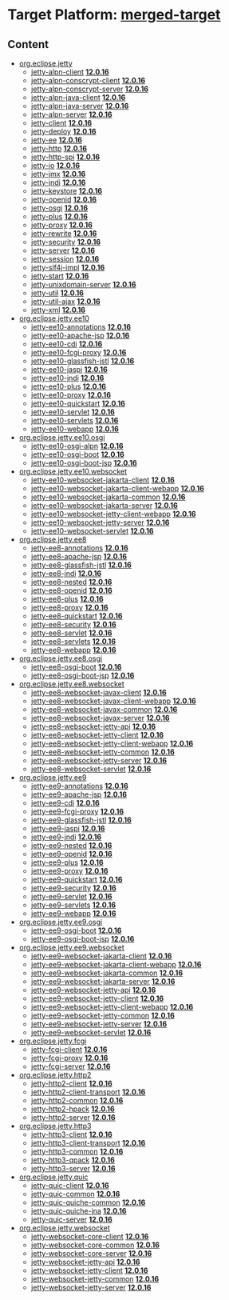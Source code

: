 # Target Platform: [merged-target](https://github.com/eclipse-orbit/orbit-simrel/blob/main/maven-jetty/tp/MavenJetty.target)

## Content
 - [org.eclipse.jetty](https://repo1.maven.org/maven2/org/eclipse/jetty/)
    - [jetty-alpn-client](https://repo1.maven.org/maven2/org/eclipse/jetty/jetty-alpn-client/) **[12.0.16](https://repo1.maven.org/maven2/org/eclipse/jetty/jetty-alpn-client/12.0.16)**
    - [jetty-alpn-conscrypt-client](https://repo1.maven.org/maven2/org/eclipse/jetty/jetty-alpn-conscrypt-client/) **[12.0.16](https://repo1.maven.org/maven2/org/eclipse/jetty/jetty-alpn-conscrypt-client/12.0.16)**
    - [jetty-alpn-conscrypt-server](https://repo1.maven.org/maven2/org/eclipse/jetty/jetty-alpn-conscrypt-server/) **[12.0.16](https://repo1.maven.org/maven2/org/eclipse/jetty/jetty-alpn-conscrypt-server/12.0.16)**
    - [jetty-alpn-java-client](https://repo1.maven.org/maven2/org/eclipse/jetty/jetty-alpn-java-client/) **[12.0.16](https://repo1.maven.org/maven2/org/eclipse/jetty/jetty-alpn-java-client/12.0.16)**
    - [jetty-alpn-java-server](https://repo1.maven.org/maven2/org/eclipse/jetty/jetty-alpn-java-server/) **[12.0.16](https://repo1.maven.org/maven2/org/eclipse/jetty/jetty-alpn-java-server/12.0.16)**
    - [jetty-alpn-server](https://repo1.maven.org/maven2/org/eclipse/jetty/jetty-alpn-server/) **[12.0.16](https://repo1.maven.org/maven2/org/eclipse/jetty/jetty-alpn-server/12.0.16)**
    - [jetty-client](https://repo1.maven.org/maven2/org/eclipse/jetty/jetty-client/) **[12.0.16](https://repo1.maven.org/maven2/org/eclipse/jetty/jetty-client/12.0.16)**
    - [jetty-deploy](https://repo1.maven.org/maven2/org/eclipse/jetty/jetty-deploy/) **[12.0.16](https://repo1.maven.org/maven2/org/eclipse/jetty/jetty-deploy/12.0.16)**
    - [jetty-ee](https://repo1.maven.org/maven2/org/eclipse/jetty/jetty-ee/) **[12.0.16](https://repo1.maven.org/maven2/org/eclipse/jetty/jetty-ee/12.0.16)**
    - [jetty-http](https://repo1.maven.org/maven2/org/eclipse/jetty/jetty-http/) **[12.0.16](https://repo1.maven.org/maven2/org/eclipse/jetty/jetty-http/12.0.16)**
    - [jetty-http-spi](https://repo1.maven.org/maven2/org/eclipse/jetty/jetty-http-spi/) **[12.0.16](https://repo1.maven.org/maven2/org/eclipse/jetty/jetty-http-spi/12.0.16)**
    - [jetty-io](https://repo1.maven.org/maven2/org/eclipse/jetty/jetty-io/) **[12.0.16](https://repo1.maven.org/maven2/org/eclipse/jetty/jetty-io/12.0.16)**
    - [jetty-jmx](https://repo1.maven.org/maven2/org/eclipse/jetty/jetty-jmx/) **[12.0.16](https://repo1.maven.org/maven2/org/eclipse/jetty/jetty-jmx/12.0.16)**
    - [jetty-jndi](https://repo1.maven.org/maven2/org/eclipse/jetty/jetty-jndi/) **[12.0.16](https://repo1.maven.org/maven2/org/eclipse/jetty/jetty-jndi/12.0.16)**
    - [jetty-keystore](https://repo1.maven.org/maven2/org/eclipse/jetty/jetty-keystore/) **[12.0.16](https://repo1.maven.org/maven2/org/eclipse/jetty/jetty-keystore/12.0.16)**
    - [jetty-openid](https://repo1.maven.org/maven2/org/eclipse/jetty/jetty-openid/) **[12.0.16](https://repo1.maven.org/maven2/org/eclipse/jetty/jetty-openid/12.0.16)**
    - [jetty-osgi](https://repo1.maven.org/maven2/org/eclipse/jetty/jetty-osgi/) **[12.0.16](https://repo1.maven.org/maven2/org/eclipse/jetty/jetty-osgi/12.0.16)**
    - [jetty-plus](https://repo1.maven.org/maven2/org/eclipse/jetty/jetty-plus/) **[12.0.16](https://repo1.maven.org/maven2/org/eclipse/jetty/jetty-plus/12.0.16)**
    - [jetty-proxy](https://repo1.maven.org/maven2/org/eclipse/jetty/jetty-proxy/) **[12.0.16](https://repo1.maven.org/maven2/org/eclipse/jetty/jetty-proxy/12.0.16)**
    - [jetty-rewrite](https://repo1.maven.org/maven2/org/eclipse/jetty/jetty-rewrite/) **[12.0.16](https://repo1.maven.org/maven2/org/eclipse/jetty/jetty-rewrite/12.0.16)**
    - [jetty-security](https://repo1.maven.org/maven2/org/eclipse/jetty/jetty-security/) **[12.0.16](https://repo1.maven.org/maven2/org/eclipse/jetty/jetty-security/12.0.16)**
    - [jetty-server](https://repo1.maven.org/maven2/org/eclipse/jetty/jetty-server/) **[12.0.16](https://repo1.maven.org/maven2/org/eclipse/jetty/jetty-server/12.0.16)**
    - [jetty-session](https://repo1.maven.org/maven2/org/eclipse/jetty/jetty-session/) **[12.0.16](https://repo1.maven.org/maven2/org/eclipse/jetty/jetty-session/12.0.16)**
    - [jetty-slf4j-impl](https://repo1.maven.org/maven2/org/eclipse/jetty/jetty-slf4j-impl/) **[12.0.16](https://repo1.maven.org/maven2/org/eclipse/jetty/jetty-slf4j-impl/12.0.16)**
    - [jetty-start](https://repo1.maven.org/maven2/org/eclipse/jetty/jetty-start/) **[12.0.16](https://repo1.maven.org/maven2/org/eclipse/jetty/jetty-start/12.0.16)**
    - [jetty-unixdomain-server](https://repo1.maven.org/maven2/org/eclipse/jetty/jetty-unixdomain-server/) **[12.0.16](https://repo1.maven.org/maven2/org/eclipse/jetty/jetty-unixdomain-server/12.0.16)**
    - [jetty-util](https://repo1.maven.org/maven2/org/eclipse/jetty/jetty-util/) **[12.0.16](https://repo1.maven.org/maven2/org/eclipse/jetty/jetty-util/12.0.16)**
    - [jetty-util-ajax](https://repo1.maven.org/maven2/org/eclipse/jetty/jetty-util-ajax/) **[12.0.16](https://repo1.maven.org/maven2/org/eclipse/jetty/jetty-util-ajax/12.0.16)**
    - [jetty-xml](https://repo1.maven.org/maven2/org/eclipse/jetty/jetty-xml/) **[12.0.16](https://repo1.maven.org/maven2/org/eclipse/jetty/jetty-xml/12.0.16)**
 - [org.eclipse.jetty.ee10](https://repo1.maven.org/maven2/org/eclipse/jetty/ee10/)
    - [jetty-ee10-annotations](https://repo1.maven.org/maven2/org/eclipse/jetty/ee10/jetty-ee10-annotations/) **[12.0.16](https://repo1.maven.org/maven2/org/eclipse/jetty/ee10/jetty-ee10-annotations/12.0.16)**
    - [jetty-ee10-apache-jsp](https://repo1.maven.org/maven2/org/eclipse/jetty/ee10/jetty-ee10-apache-jsp/) **[12.0.16](https://repo1.maven.org/maven2/org/eclipse/jetty/ee10/jetty-ee10-apache-jsp/12.0.16)**
    - [jetty-ee10-cdi](https://repo1.maven.org/maven2/org/eclipse/jetty/ee10/jetty-ee10-cdi/) **[12.0.16](https://repo1.maven.org/maven2/org/eclipse/jetty/ee10/jetty-ee10-cdi/12.0.16)**
    - [jetty-ee10-fcgi-proxy](https://repo1.maven.org/maven2/org/eclipse/jetty/ee10/jetty-ee10-fcgi-proxy/) **[12.0.16](https://repo1.maven.org/maven2/org/eclipse/jetty/ee10/jetty-ee10-fcgi-proxy/12.0.16)**
    - [jetty-ee10-glassfish-jstl](https://repo1.maven.org/maven2/org/eclipse/jetty/ee10/jetty-ee10-glassfish-jstl/) **[12.0.16](https://repo1.maven.org/maven2/org/eclipse/jetty/ee10/jetty-ee10-glassfish-jstl/12.0.16)**
    - [jetty-ee10-jaspi](https://repo1.maven.org/maven2/org/eclipse/jetty/ee10/jetty-ee10-jaspi/) **[12.0.16](https://repo1.maven.org/maven2/org/eclipse/jetty/ee10/jetty-ee10-jaspi/12.0.16)**
    - [jetty-ee10-jndi](https://repo1.maven.org/maven2/org/eclipse/jetty/ee10/jetty-ee10-jndi/) **[12.0.16](https://repo1.maven.org/maven2/org/eclipse/jetty/ee10/jetty-ee10-jndi/12.0.16)**
    - [jetty-ee10-plus](https://repo1.maven.org/maven2/org/eclipse/jetty/ee10/jetty-ee10-plus/) **[12.0.16](https://repo1.maven.org/maven2/org/eclipse/jetty/ee10/jetty-ee10-plus/12.0.16)**
    - [jetty-ee10-proxy](https://repo1.maven.org/maven2/org/eclipse/jetty/ee10/jetty-ee10-proxy/) **[12.0.16](https://repo1.maven.org/maven2/org/eclipse/jetty/ee10/jetty-ee10-proxy/12.0.16)**
    - [jetty-ee10-quickstart](https://repo1.maven.org/maven2/org/eclipse/jetty/ee10/jetty-ee10-quickstart/) **[12.0.16](https://repo1.maven.org/maven2/org/eclipse/jetty/ee10/jetty-ee10-quickstart/12.0.16)**
    - [jetty-ee10-servlet](https://repo1.maven.org/maven2/org/eclipse/jetty/ee10/jetty-ee10-servlet/) **[12.0.16](https://repo1.maven.org/maven2/org/eclipse/jetty/ee10/jetty-ee10-servlet/12.0.16)**
    - [jetty-ee10-servlets](https://repo1.maven.org/maven2/org/eclipse/jetty/ee10/jetty-ee10-servlets/) **[12.0.16](https://repo1.maven.org/maven2/org/eclipse/jetty/ee10/jetty-ee10-servlets/12.0.16)**
    - [jetty-ee10-webapp](https://repo1.maven.org/maven2/org/eclipse/jetty/ee10/jetty-ee10-webapp/) **[12.0.16](https://repo1.maven.org/maven2/org/eclipse/jetty/ee10/jetty-ee10-webapp/12.0.16)**
 - [org.eclipse.jetty.ee10.osgi](https://repo1.maven.org/maven2/org/eclipse/jetty/ee10/osgi/)
    - [jetty-ee10-osgi-alpn](https://repo1.maven.org/maven2/org/eclipse/jetty/ee10/osgi/jetty-ee10-osgi-alpn/) **[12.0.16](https://repo1.maven.org/maven2/org/eclipse/jetty/ee10/osgi/jetty-ee10-osgi-alpn/12.0.16)**
    - [jetty-ee10-osgi-boot](https://repo1.maven.org/maven2/org/eclipse/jetty/ee10/osgi/jetty-ee10-osgi-boot/) **[12.0.16](https://repo1.maven.org/maven2/org/eclipse/jetty/ee10/osgi/jetty-ee10-osgi-boot/12.0.16)**
    - [jetty-ee10-osgi-boot-jsp](https://repo1.maven.org/maven2/org/eclipse/jetty/ee10/osgi/jetty-ee10-osgi-boot-jsp/) **[12.0.16](https://repo1.maven.org/maven2/org/eclipse/jetty/ee10/osgi/jetty-ee10-osgi-boot-jsp/12.0.16)**
 - [org.eclipse.jetty.ee10.websocket](https://repo1.maven.org/maven2/org/eclipse/jetty/ee10/websocket/)
    - [jetty-ee10-websocket-jakarta-client](https://repo1.maven.org/maven2/org/eclipse/jetty/ee10/websocket/jetty-ee10-websocket-jakarta-client/) **[12.0.16](https://repo1.maven.org/maven2/org/eclipse/jetty/ee10/websocket/jetty-ee10-websocket-jakarta-client/12.0.16)**
    - [jetty-ee10-websocket-jakarta-client-webapp](https://repo1.maven.org/maven2/org/eclipse/jetty/ee10/websocket/jetty-ee10-websocket-jakarta-client-webapp/) **[12.0.16](https://repo1.maven.org/maven2/org/eclipse/jetty/ee10/websocket/jetty-ee10-websocket-jakarta-client-webapp/12.0.16)**
    - [jetty-ee10-websocket-jakarta-common](https://repo1.maven.org/maven2/org/eclipse/jetty/ee10/websocket/jetty-ee10-websocket-jakarta-common/) **[12.0.16](https://repo1.maven.org/maven2/org/eclipse/jetty/ee10/websocket/jetty-ee10-websocket-jakarta-common/12.0.16)**
    - [jetty-ee10-websocket-jakarta-server](https://repo1.maven.org/maven2/org/eclipse/jetty/ee10/websocket/jetty-ee10-websocket-jakarta-server/) **[12.0.16](https://repo1.maven.org/maven2/org/eclipse/jetty/ee10/websocket/jetty-ee10-websocket-jakarta-server/12.0.16)**
    - [jetty-ee10-websocket-jetty-client-webapp](https://repo1.maven.org/maven2/org/eclipse/jetty/ee10/websocket/jetty-ee10-websocket-jetty-client-webapp/) **[12.0.16](https://repo1.maven.org/maven2/org/eclipse/jetty/ee10/websocket/jetty-ee10-websocket-jetty-client-webapp/12.0.16)**
    - [jetty-ee10-websocket-jetty-server](https://repo1.maven.org/maven2/org/eclipse/jetty/ee10/websocket/jetty-ee10-websocket-jetty-server/) **[12.0.16](https://repo1.maven.org/maven2/org/eclipse/jetty/ee10/websocket/jetty-ee10-websocket-jetty-server/12.0.16)**
    - [jetty-ee10-websocket-servlet](https://repo1.maven.org/maven2/org/eclipse/jetty/ee10/websocket/jetty-ee10-websocket-servlet/) **[12.0.16](https://repo1.maven.org/maven2/org/eclipse/jetty/ee10/websocket/jetty-ee10-websocket-servlet/12.0.16)**
 - [org.eclipse.jetty.ee8](https://repo1.maven.org/maven2/org/eclipse/jetty/ee8/)
    - [jetty-ee8-annotations](https://repo1.maven.org/maven2/org/eclipse/jetty/ee8/jetty-ee8-annotations/) **[12.0.16](https://repo1.maven.org/maven2/org/eclipse/jetty/ee8/jetty-ee8-annotations/12.0.16)**
    - [jetty-ee8-apache-jsp](https://repo1.maven.org/maven2/org/eclipse/jetty/ee8/jetty-ee8-apache-jsp/) **[12.0.16](https://repo1.maven.org/maven2/org/eclipse/jetty/ee8/jetty-ee8-apache-jsp/12.0.16)**
    - [jetty-ee8-glassfish-jstl](https://repo1.maven.org/maven2/org/eclipse/jetty/ee8/jetty-ee8-glassfish-jstl/) **[12.0.16](https://repo1.maven.org/maven2/org/eclipse/jetty/ee8/jetty-ee8-glassfish-jstl/12.0.16)**
    - [jetty-ee8-jndi](https://repo1.maven.org/maven2/org/eclipse/jetty/ee8/jetty-ee8-jndi/) **[12.0.16](https://repo1.maven.org/maven2/org/eclipse/jetty/ee8/jetty-ee8-jndi/12.0.16)**
    - [jetty-ee8-nested](https://repo1.maven.org/maven2/org/eclipse/jetty/ee8/jetty-ee8-nested/) **[12.0.16](https://repo1.maven.org/maven2/org/eclipse/jetty/ee8/jetty-ee8-nested/12.0.16)**
    - [jetty-ee8-openid](https://repo1.maven.org/maven2/org/eclipse/jetty/ee8/jetty-ee8-openid/) **[12.0.16](https://repo1.maven.org/maven2/org/eclipse/jetty/ee8/jetty-ee8-openid/12.0.16)**
    - [jetty-ee8-plus](https://repo1.maven.org/maven2/org/eclipse/jetty/ee8/jetty-ee8-plus/) **[12.0.16](https://repo1.maven.org/maven2/org/eclipse/jetty/ee8/jetty-ee8-plus/12.0.16)**
    - [jetty-ee8-proxy](https://repo1.maven.org/maven2/org/eclipse/jetty/ee8/jetty-ee8-proxy/) **[12.0.16](https://repo1.maven.org/maven2/org/eclipse/jetty/ee8/jetty-ee8-proxy/12.0.16)**
    - [jetty-ee8-quickstart](https://repo1.maven.org/maven2/org/eclipse/jetty/ee8/jetty-ee8-quickstart/) **[12.0.16](https://repo1.maven.org/maven2/org/eclipse/jetty/ee8/jetty-ee8-quickstart/12.0.16)**
    - [jetty-ee8-security](https://repo1.maven.org/maven2/org/eclipse/jetty/ee8/jetty-ee8-security/) **[12.0.16](https://repo1.maven.org/maven2/org/eclipse/jetty/ee8/jetty-ee8-security/12.0.16)**
    - [jetty-ee8-servlet](https://repo1.maven.org/maven2/org/eclipse/jetty/ee8/jetty-ee8-servlet/) **[12.0.16](https://repo1.maven.org/maven2/org/eclipse/jetty/ee8/jetty-ee8-servlet/12.0.16)**
    - [jetty-ee8-servlets](https://repo1.maven.org/maven2/org/eclipse/jetty/ee8/jetty-ee8-servlets/) **[12.0.16](https://repo1.maven.org/maven2/org/eclipse/jetty/ee8/jetty-ee8-servlets/12.0.16)**
    - [jetty-ee8-webapp](https://repo1.maven.org/maven2/org/eclipse/jetty/ee8/jetty-ee8-webapp/) **[12.0.16](https://repo1.maven.org/maven2/org/eclipse/jetty/ee8/jetty-ee8-webapp/12.0.16)**
 - [org.eclipse.jetty.ee8.osgi](https://repo1.maven.org/maven2/org/eclipse/jetty/ee8/osgi/)
    - [jetty-ee8-osgi-boot](https://repo1.maven.org/maven2/org/eclipse/jetty/ee8/osgi/jetty-ee8-osgi-boot/) **[12.0.16](https://repo1.maven.org/maven2/org/eclipse/jetty/ee8/osgi/jetty-ee8-osgi-boot/12.0.16)**
    - [jetty-ee8-osgi-boot-jsp](https://repo1.maven.org/maven2/org/eclipse/jetty/ee8/osgi/jetty-ee8-osgi-boot-jsp/) **[12.0.16](https://repo1.maven.org/maven2/org/eclipse/jetty/ee8/osgi/jetty-ee8-osgi-boot-jsp/12.0.16)**
 - [org.eclipse.jetty.ee8.websocket](https://repo1.maven.org/maven2/org/eclipse/jetty/ee8/websocket/)
    - [jetty-ee8-websocket-javax-client](https://repo1.maven.org/maven2/org/eclipse/jetty/ee8/websocket/jetty-ee8-websocket-javax-client/) **[12.0.16](https://repo1.maven.org/maven2/org/eclipse/jetty/ee8/websocket/jetty-ee8-websocket-javax-client/12.0.16)**
    - [jetty-ee8-websocket-javax-client-webapp](https://repo1.maven.org/maven2/org/eclipse/jetty/ee8/websocket/jetty-ee8-websocket-javax-client-webapp/) **[12.0.16](https://repo1.maven.org/maven2/org/eclipse/jetty/ee8/websocket/jetty-ee8-websocket-javax-client-webapp/12.0.16)**
    - [jetty-ee8-websocket-javax-common](https://repo1.maven.org/maven2/org/eclipse/jetty/ee8/websocket/jetty-ee8-websocket-javax-common/) **[12.0.16](https://repo1.maven.org/maven2/org/eclipse/jetty/ee8/websocket/jetty-ee8-websocket-javax-common/12.0.16)**
    - [jetty-ee8-websocket-javax-server](https://repo1.maven.org/maven2/org/eclipse/jetty/ee8/websocket/jetty-ee8-websocket-javax-server/) **[12.0.16](https://repo1.maven.org/maven2/org/eclipse/jetty/ee8/websocket/jetty-ee8-websocket-javax-server/12.0.16)**
    - [jetty-ee8-websocket-jetty-api](https://repo1.maven.org/maven2/org/eclipse/jetty/ee8/websocket/jetty-ee8-websocket-jetty-api/) **[12.0.16](https://repo1.maven.org/maven2/org/eclipse/jetty/ee8/websocket/jetty-ee8-websocket-jetty-api/12.0.16)**
    - [jetty-ee8-websocket-jetty-client](https://repo1.maven.org/maven2/org/eclipse/jetty/ee8/websocket/jetty-ee8-websocket-jetty-client/) **[12.0.16](https://repo1.maven.org/maven2/org/eclipse/jetty/ee8/websocket/jetty-ee8-websocket-jetty-client/12.0.16)**
    - [jetty-ee8-websocket-jetty-client-webapp](https://repo1.maven.org/maven2/org/eclipse/jetty/ee8/websocket/jetty-ee8-websocket-jetty-client-webapp/) **[12.0.16](https://repo1.maven.org/maven2/org/eclipse/jetty/ee8/websocket/jetty-ee8-websocket-jetty-client-webapp/12.0.16)**
    - [jetty-ee8-websocket-jetty-common](https://repo1.maven.org/maven2/org/eclipse/jetty/ee8/websocket/jetty-ee8-websocket-jetty-common/) **[12.0.16](https://repo1.maven.org/maven2/org/eclipse/jetty/ee8/websocket/jetty-ee8-websocket-jetty-common/12.0.16)**
    - [jetty-ee8-websocket-jetty-server](https://repo1.maven.org/maven2/org/eclipse/jetty/ee8/websocket/jetty-ee8-websocket-jetty-server/) **[12.0.16](https://repo1.maven.org/maven2/org/eclipse/jetty/ee8/websocket/jetty-ee8-websocket-jetty-server/12.0.16)**
    - [jetty-ee8-websocket-servlet](https://repo1.maven.org/maven2/org/eclipse/jetty/ee8/websocket/jetty-ee8-websocket-servlet/) **[12.0.16](https://repo1.maven.org/maven2/org/eclipse/jetty/ee8/websocket/jetty-ee8-websocket-servlet/12.0.16)**
 - [org.eclipse.jetty.ee9](https://repo1.maven.org/maven2/org/eclipse/jetty/ee9/)
    - [jetty-ee9-annotations](https://repo1.maven.org/maven2/org/eclipse/jetty/ee9/jetty-ee9-annotations/) **[12.0.16](https://repo1.maven.org/maven2/org/eclipse/jetty/ee9/jetty-ee9-annotations/12.0.16)**
    - [jetty-ee9-apache-jsp](https://repo1.maven.org/maven2/org/eclipse/jetty/ee9/jetty-ee9-apache-jsp/) **[12.0.16](https://repo1.maven.org/maven2/org/eclipse/jetty/ee9/jetty-ee9-apache-jsp/12.0.16)**
    - [jetty-ee9-cdi](https://repo1.maven.org/maven2/org/eclipse/jetty/ee9/jetty-ee9-cdi/) **[12.0.16](https://repo1.maven.org/maven2/org/eclipse/jetty/ee9/jetty-ee9-cdi/12.0.16)**
    - [jetty-ee9-fcgi-proxy](https://repo1.maven.org/maven2/org/eclipse/jetty/ee9/jetty-ee9-fcgi-proxy/) **[12.0.16](https://repo1.maven.org/maven2/org/eclipse/jetty/ee9/jetty-ee9-fcgi-proxy/12.0.16)**
    - [jetty-ee9-glassfish-jstl](https://repo1.maven.org/maven2/org/eclipse/jetty/ee9/jetty-ee9-glassfish-jstl/) **[12.0.16](https://repo1.maven.org/maven2/org/eclipse/jetty/ee9/jetty-ee9-glassfish-jstl/12.0.16)**
    - [jetty-ee9-jaspi](https://repo1.maven.org/maven2/org/eclipse/jetty/ee9/jetty-ee9-jaspi/) **[12.0.16](https://repo1.maven.org/maven2/org/eclipse/jetty/ee9/jetty-ee9-jaspi/12.0.16)**
    - [jetty-ee9-jndi](https://repo1.maven.org/maven2/org/eclipse/jetty/ee9/jetty-ee9-jndi/) **[12.0.16](https://repo1.maven.org/maven2/org/eclipse/jetty/ee9/jetty-ee9-jndi/12.0.16)**
    - [jetty-ee9-nested](https://repo1.maven.org/maven2/org/eclipse/jetty/ee9/jetty-ee9-nested/) **[12.0.16](https://repo1.maven.org/maven2/org/eclipse/jetty/ee9/jetty-ee9-nested/12.0.16)**
    - [jetty-ee9-openid](https://repo1.maven.org/maven2/org/eclipse/jetty/ee9/jetty-ee9-openid/) **[12.0.16](https://repo1.maven.org/maven2/org/eclipse/jetty/ee9/jetty-ee9-openid/12.0.16)**
    - [jetty-ee9-plus](https://repo1.maven.org/maven2/org/eclipse/jetty/ee9/jetty-ee9-plus/) **[12.0.16](https://repo1.maven.org/maven2/org/eclipse/jetty/ee9/jetty-ee9-plus/12.0.16)**
    - [jetty-ee9-proxy](https://repo1.maven.org/maven2/org/eclipse/jetty/ee9/jetty-ee9-proxy/) **[12.0.16](https://repo1.maven.org/maven2/org/eclipse/jetty/ee9/jetty-ee9-proxy/12.0.16)**
    - [jetty-ee9-quickstart](https://repo1.maven.org/maven2/org/eclipse/jetty/ee9/jetty-ee9-quickstart/) **[12.0.16](https://repo1.maven.org/maven2/org/eclipse/jetty/ee9/jetty-ee9-quickstart/12.0.16)**
    - [jetty-ee9-security](https://repo1.maven.org/maven2/org/eclipse/jetty/ee9/jetty-ee9-security/) **[12.0.16](https://repo1.maven.org/maven2/org/eclipse/jetty/ee9/jetty-ee9-security/12.0.16)**
    - [jetty-ee9-servlet](https://repo1.maven.org/maven2/org/eclipse/jetty/ee9/jetty-ee9-servlet/) **[12.0.16](https://repo1.maven.org/maven2/org/eclipse/jetty/ee9/jetty-ee9-servlet/12.0.16)**
    - [jetty-ee9-servlets](https://repo1.maven.org/maven2/org/eclipse/jetty/ee9/jetty-ee9-servlets/) **[12.0.16](https://repo1.maven.org/maven2/org/eclipse/jetty/ee9/jetty-ee9-servlets/12.0.16)**
    - [jetty-ee9-webapp](https://repo1.maven.org/maven2/org/eclipse/jetty/ee9/jetty-ee9-webapp/) **[12.0.16](https://repo1.maven.org/maven2/org/eclipse/jetty/ee9/jetty-ee9-webapp/12.0.16)**
 - [org.eclipse.jetty.ee9.osgi](https://repo1.maven.org/maven2/org/eclipse/jetty/ee9/osgi/)
    - [jetty-ee9-osgi-boot](https://repo1.maven.org/maven2/org/eclipse/jetty/ee9/osgi/jetty-ee9-osgi-boot/) **[12.0.16](https://repo1.maven.org/maven2/org/eclipse/jetty/ee9/osgi/jetty-ee9-osgi-boot/12.0.16)**
    - [jetty-ee9-osgi-boot-jsp](https://repo1.maven.org/maven2/org/eclipse/jetty/ee9/osgi/jetty-ee9-osgi-boot-jsp/) **[12.0.16](https://repo1.maven.org/maven2/org/eclipse/jetty/ee9/osgi/jetty-ee9-osgi-boot-jsp/12.0.16)**
 - [org.eclipse.jetty.ee9.websocket](https://repo1.maven.org/maven2/org/eclipse/jetty/ee9/websocket/)
    - [jetty-ee9-websocket-jakarta-client](https://repo1.maven.org/maven2/org/eclipse/jetty/ee9/websocket/jetty-ee9-websocket-jakarta-client/) **[12.0.16](https://repo1.maven.org/maven2/org/eclipse/jetty/ee9/websocket/jetty-ee9-websocket-jakarta-client/12.0.16)**
    - [jetty-ee9-websocket-jakarta-client-webapp](https://repo1.maven.org/maven2/org/eclipse/jetty/ee9/websocket/jetty-ee9-websocket-jakarta-client-webapp/) **[12.0.16](https://repo1.maven.org/maven2/org/eclipse/jetty/ee9/websocket/jetty-ee9-websocket-jakarta-client-webapp/12.0.16)**
    - [jetty-ee9-websocket-jakarta-common](https://repo1.maven.org/maven2/org/eclipse/jetty/ee9/websocket/jetty-ee9-websocket-jakarta-common/) **[12.0.16](https://repo1.maven.org/maven2/org/eclipse/jetty/ee9/websocket/jetty-ee9-websocket-jakarta-common/12.0.16)**
    - [jetty-ee9-websocket-jakarta-server](https://repo1.maven.org/maven2/org/eclipse/jetty/ee9/websocket/jetty-ee9-websocket-jakarta-server/) **[12.0.16](https://repo1.maven.org/maven2/org/eclipse/jetty/ee9/websocket/jetty-ee9-websocket-jakarta-server/12.0.16)**
    - [jetty-ee9-websocket-jetty-api](https://repo1.maven.org/maven2/org/eclipse/jetty/ee9/websocket/jetty-ee9-websocket-jetty-api/) **[12.0.16](https://repo1.maven.org/maven2/org/eclipse/jetty/ee9/websocket/jetty-ee9-websocket-jetty-api/12.0.16)**
    - [jetty-ee9-websocket-jetty-client](https://repo1.maven.org/maven2/org/eclipse/jetty/ee9/websocket/jetty-ee9-websocket-jetty-client/) **[12.0.16](https://repo1.maven.org/maven2/org/eclipse/jetty/ee9/websocket/jetty-ee9-websocket-jetty-client/12.0.16)**
    - [jetty-ee9-websocket-jetty-client-webapp](https://repo1.maven.org/maven2/org/eclipse/jetty/ee9/websocket/jetty-ee9-websocket-jetty-client-webapp/) **[12.0.16](https://repo1.maven.org/maven2/org/eclipse/jetty/ee9/websocket/jetty-ee9-websocket-jetty-client-webapp/12.0.16)**
    - [jetty-ee9-websocket-jetty-common](https://repo1.maven.org/maven2/org/eclipse/jetty/ee9/websocket/jetty-ee9-websocket-jetty-common/) **[12.0.16](https://repo1.maven.org/maven2/org/eclipse/jetty/ee9/websocket/jetty-ee9-websocket-jetty-common/12.0.16)**
    - [jetty-ee9-websocket-jetty-server](https://repo1.maven.org/maven2/org/eclipse/jetty/ee9/websocket/jetty-ee9-websocket-jetty-server/) **[12.0.16](https://repo1.maven.org/maven2/org/eclipse/jetty/ee9/websocket/jetty-ee9-websocket-jetty-server/12.0.16)**
    - [jetty-ee9-websocket-servlet](https://repo1.maven.org/maven2/org/eclipse/jetty/ee9/websocket/jetty-ee9-websocket-servlet/) **[12.0.16](https://repo1.maven.org/maven2/org/eclipse/jetty/ee9/websocket/jetty-ee9-websocket-servlet/12.0.16)**
 - [org.eclipse.jetty.fcgi](https://repo1.maven.org/maven2/org/eclipse/jetty/fcgi/)
    - [jetty-fcgi-client](https://repo1.maven.org/maven2/org/eclipse/jetty/fcgi/jetty-fcgi-client/) **[12.0.16](https://repo1.maven.org/maven2/org/eclipse/jetty/fcgi/jetty-fcgi-client/12.0.16)**
    - [jetty-fcgi-proxy](https://repo1.maven.org/maven2/org/eclipse/jetty/fcgi/jetty-fcgi-proxy/) **[12.0.16](https://repo1.maven.org/maven2/org/eclipse/jetty/fcgi/jetty-fcgi-proxy/12.0.16)**
    - [jetty-fcgi-server](https://repo1.maven.org/maven2/org/eclipse/jetty/fcgi/jetty-fcgi-server/) **[12.0.16](https://repo1.maven.org/maven2/org/eclipse/jetty/fcgi/jetty-fcgi-server/12.0.16)**
 - [org.eclipse.jetty.http2](https://repo1.maven.org/maven2/org/eclipse/jetty/http2/)
    - [jetty-http2-client](https://repo1.maven.org/maven2/org/eclipse/jetty/http2/jetty-http2-client/) **[12.0.16](https://repo1.maven.org/maven2/org/eclipse/jetty/http2/jetty-http2-client/12.0.16)**
    - [jetty-http2-client-transport](https://repo1.maven.org/maven2/org/eclipse/jetty/http2/jetty-http2-client-transport/) **[12.0.16](https://repo1.maven.org/maven2/org/eclipse/jetty/http2/jetty-http2-client-transport/12.0.16)**
    - [jetty-http2-common](https://repo1.maven.org/maven2/org/eclipse/jetty/http2/jetty-http2-common/) **[12.0.16](https://repo1.maven.org/maven2/org/eclipse/jetty/http2/jetty-http2-common/12.0.16)**
    - [jetty-http2-hpack](https://repo1.maven.org/maven2/org/eclipse/jetty/http2/jetty-http2-hpack/) **[12.0.16](https://repo1.maven.org/maven2/org/eclipse/jetty/http2/jetty-http2-hpack/12.0.16)**
    - [jetty-http2-server](https://repo1.maven.org/maven2/org/eclipse/jetty/http2/jetty-http2-server/) **[12.0.16](https://repo1.maven.org/maven2/org/eclipse/jetty/http2/jetty-http2-server/12.0.16)**
 - [org.eclipse.jetty.http3](https://repo1.maven.org/maven2/org/eclipse/jetty/http3/)
    - [jetty-http3-client](https://repo1.maven.org/maven2/org/eclipse/jetty/http3/jetty-http3-client/) **[12.0.16](https://repo1.maven.org/maven2/org/eclipse/jetty/http3/jetty-http3-client/12.0.16)**
    - [jetty-http3-client-transport](https://repo1.maven.org/maven2/org/eclipse/jetty/http3/jetty-http3-client-transport/) **[12.0.16](https://repo1.maven.org/maven2/org/eclipse/jetty/http3/jetty-http3-client-transport/12.0.16)**
    - [jetty-http3-common](https://repo1.maven.org/maven2/org/eclipse/jetty/http3/jetty-http3-common/) **[12.0.16](https://repo1.maven.org/maven2/org/eclipse/jetty/http3/jetty-http3-common/12.0.16)**
    - [jetty-http3-qpack](https://repo1.maven.org/maven2/org/eclipse/jetty/http3/jetty-http3-qpack/) **[12.0.16](https://repo1.maven.org/maven2/org/eclipse/jetty/http3/jetty-http3-qpack/12.0.16)**
    - [jetty-http3-server](https://repo1.maven.org/maven2/org/eclipse/jetty/http3/jetty-http3-server/) **[12.0.16](https://repo1.maven.org/maven2/org/eclipse/jetty/http3/jetty-http3-server/12.0.16)**
 - [org.eclipse.jetty.quic](https://repo1.maven.org/maven2/org/eclipse/jetty/quic/)
    - [jetty-quic-client](https://repo1.maven.org/maven2/org/eclipse/jetty/quic/jetty-quic-client/) **[12.0.16](https://repo1.maven.org/maven2/org/eclipse/jetty/quic/jetty-quic-client/12.0.16)**
    - [jetty-quic-common](https://repo1.maven.org/maven2/org/eclipse/jetty/quic/jetty-quic-common/) **[12.0.16](https://repo1.maven.org/maven2/org/eclipse/jetty/quic/jetty-quic-common/12.0.16)**
    - [jetty-quic-quiche-common](https://repo1.maven.org/maven2/org/eclipse/jetty/quic/jetty-quic-quiche-common/) **[12.0.16](https://repo1.maven.org/maven2/org/eclipse/jetty/quic/jetty-quic-quiche-common/12.0.16)**
    - [jetty-quic-quiche-jna](https://repo1.maven.org/maven2/org/eclipse/jetty/quic/jetty-quic-quiche-jna/) **[12.0.16](https://repo1.maven.org/maven2/org/eclipse/jetty/quic/jetty-quic-quiche-jna/12.0.16)**
    - [jetty-quic-server](https://repo1.maven.org/maven2/org/eclipse/jetty/quic/jetty-quic-server/) **[12.0.16](https://repo1.maven.org/maven2/org/eclipse/jetty/quic/jetty-quic-server/12.0.16)**
 - [org.eclipse.jetty.websocket](https://repo1.maven.org/maven2/org/eclipse/jetty/websocket/)
    - [jetty-websocket-core-client](https://repo1.maven.org/maven2/org/eclipse/jetty/websocket/jetty-websocket-core-client/) **[12.0.16](https://repo1.maven.org/maven2/org/eclipse/jetty/websocket/jetty-websocket-core-client/12.0.16)**
    - [jetty-websocket-core-common](https://repo1.maven.org/maven2/org/eclipse/jetty/websocket/jetty-websocket-core-common/) **[12.0.16](https://repo1.maven.org/maven2/org/eclipse/jetty/websocket/jetty-websocket-core-common/12.0.16)**
    - [jetty-websocket-core-server](https://repo1.maven.org/maven2/org/eclipse/jetty/websocket/jetty-websocket-core-server/) **[12.0.16](https://repo1.maven.org/maven2/org/eclipse/jetty/websocket/jetty-websocket-core-server/12.0.16)**
    - [jetty-websocket-jetty-api](https://repo1.maven.org/maven2/org/eclipse/jetty/websocket/jetty-websocket-jetty-api/) **[12.0.16](https://repo1.maven.org/maven2/org/eclipse/jetty/websocket/jetty-websocket-jetty-api/12.0.16)**
    - [jetty-websocket-jetty-client](https://repo1.maven.org/maven2/org/eclipse/jetty/websocket/jetty-websocket-jetty-client/) **[12.0.16](https://repo1.maven.org/maven2/org/eclipse/jetty/websocket/jetty-websocket-jetty-client/12.0.16)**
    - [jetty-websocket-jetty-common](https://repo1.maven.org/maven2/org/eclipse/jetty/websocket/jetty-websocket-jetty-common/) **[12.0.16](https://repo1.maven.org/maven2/org/eclipse/jetty/websocket/jetty-websocket-jetty-common/12.0.16)**
    - [jetty-websocket-jetty-server](https://repo1.maven.org/maven2/org/eclipse/jetty/websocket/jetty-websocket-jetty-server/) **[12.0.16](https://repo1.maven.org/maven2/org/eclipse/jetty/websocket/jetty-websocket-jetty-server/12.0.16)**
